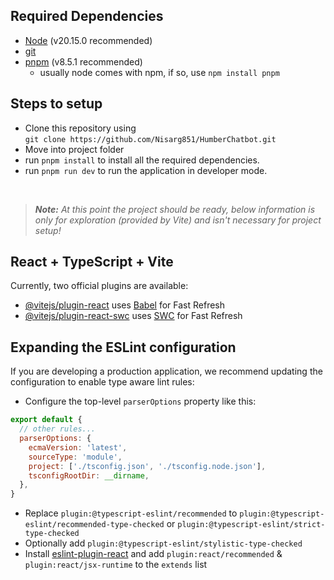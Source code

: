 ## Required Dependencies
- [Node](https://nodejs.org/en) (v20.15.0 recommended)
- [git](https://git-scm.com/downloads)
- [pnpm](https://pnpm.io/installation) (v8.5.1 recommended)
  - usually node comes with npm, if so, use `npm install pnpm`
  
## Steps to setup
- Clone this repository using <br>`git clone https://github.com/Nisarg851/HumberChatbot.git`
- Move into project folder
- run `pnpm install` to install all the required dependencies.
- run `pnpm run dev` to run the application in developer mode.
  
<br>

> ***Note:** At this point the project should be ready, below information is only for exploration (provided by Vite) and isn't necessary for project setup!*

## React + TypeScript + Vite 
Currently, two official plugins are available:

- [@vitejs/plugin-react](https://github.com/vitejs/vite-plugin-react/blob/main/packages/plugin-react/README.md) uses [Babel](https://babeljs.io/) for Fast Refresh
- [@vitejs/plugin-react-swc](https://github.com/vitejs/vite-plugin-react-swc) uses [SWC](https://swc.rs/) for Fast Refresh

## Expanding the ESLint configuration

If you are developing a production application, we recommend updating the configuration to enable type aware lint rules:

- Configure the top-level `parserOptions` property like this:

```js
export default {
  // other rules...
  parserOptions: {
    ecmaVersion: 'latest',
    sourceType: 'module',
    project: ['./tsconfig.json', './tsconfig.node.json'],
    tsconfigRootDir: __dirname,
  },
}
```

- Replace `plugin:@typescript-eslint/recommended` to `plugin:@typescript-eslint/recommended-type-checked` or `plugin:@typescript-eslint/strict-type-checked`
- Optionally add `plugin:@typescript-eslint/stylistic-type-checked`
- Install [eslint-plugin-react](https://github.com/jsx-eslint/eslint-plugin-react) and add `plugin:react/recommended` & `plugin:react/jsx-runtime` to the `extends` list
